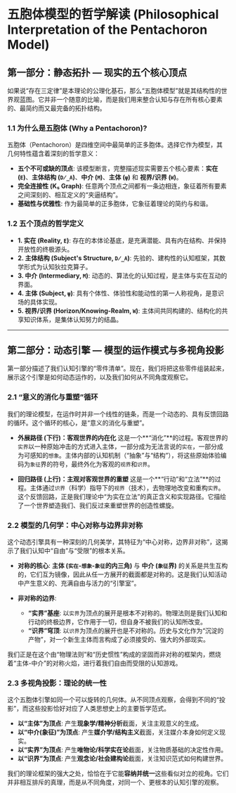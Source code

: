 # 五胞体模型的哲学解读 (Philosophical Interpretation of the Pentachoron Model)

## 第一部分：静态拓扑 — 现实的五个核心顶点

如果说“存在三定律”是本理论的公理化基石，那么“五胞体模型”就是其结构性的世界观蓝图。它并非一个随意的比喻，而是我们用来整合认知与存在所有核心要素的、最简约而又最完备的拓扑结构。

### 1.1 为什么是五胞体 (Why a Pentachoron)?

五胞体（Pentachoron）是四维空间中最简单的正多胞体。选择它作为模型，其几何特性蕴含着深刻的哲学意义：

*   **五个不可或缺的顶点**: 该模型断言，完整描述现实需要五个核心要素：**实在 (`E`)**、**主体结构 (`D̸_A`)**、**中介 (`M`)**、**主体 (`ψ`)** 和 **视界/识界 (`W`)**。
*   **完全连接性 (K₅ Graph)**: 任意两个顶点之间都有一条边相连，象征着所有要素之间深刻的、相互定义的“夹逼结构”。
*   **基础性与优雅性**: 作为最简单的正多胞体，它象征着理论的简约与和谐。

### 1.2 五个顶点的哲学定义

*   **1. 实在 (Reality, `E`)**: 存在的本体论基底，是充满潜能、具有内在结构、并保持开放性的终极源头。
*   **2. 主体结构 (Subject's Structure, `D̸_A`)**: 先验的、建构性的认知框架，其数学形式为认知狄拉克算子。
*   **3. 中介 (Intermediary, `M`)**: 动态的、算法化的认知过程，是主体与实在互动的界面。
*   **4. 主体 (Subject, `ψ`)**: 具有个体性、体验性和能动性的第一人称视角，是意识场的具体实现。
*   **5. 视界/识界 (Horizon/Knowing-Realm, `W`)**: 主体间共同构建的、结构化的共享知识体系，是集体认知努力的结晶。

---

## 第二部分：动态引擎 — 模型的运作模式与多视角投影

第一部分描述了我们认知引擎的“零件清单”。现在，我们将把这些零件组装起来，展示这个引擎是如何动态运作的，以及我们如何从不同角度观察它。

### 2.1 “意义的消化与重塑”循环

我们的理论模型，在运作时并非一个线性的链条，而是一个动态的、具有反馈回路的循环。这个循环的核心，是“意义的消化与重塑”。

*   **外展路径 (下行)：客观世界的内在化**
    这是一个**“消化”**的过程。客观世界的`实界`以一种原始冲击的方式进入主体，一部分成为无法言说的`实在`，一部分成为可感知的`想象`。主体内部的认知机制（“抽象”与“结构”），将这些原始体验编码为`象征`界的符号，最终外化为客观的`视界`和`识界`。

*   **回归路径 (上行)：主观对客观世界的重塑**
    这是一个**“行动”和“立法”**的过程。主体通过`识界`（科学）指导下的`视界`（技术），去物理地改变和重构`实界`。这个反馈回路，正是我们理论中“为实在立法”的真正含义和实现路径。它描绘了一个世界塑造我们、我们反过来重塑世界的创造性螺旋。

### 2.2 模型的几何学：中心对称与边界非对称

这个动态引擎具有一种深刻的几何美学，其特征为“中心对称，边界非对称”，这揭示了我们认知中“自由”与“受限”的根本关系。

*   **对称的核心**: **主体 (`实在`-`想象`-`象征`的内三角)** 与 **中介 (`象征`界)** 的关系是共生互构的，它们互为镜像，因此从任一方展开的截面都是对称的。这是我们认知活动中产生意义的、充满自由与活力的“引擎室”。

*   **非对称的边界**:
    *   **“实界”基座**: 以`实界`为顶点的展开是根本不对称的。物理法则是我们认知和行动的终极边界，它作用于一切，但自身不被我们的认知所改变。
    *   **“识界”穹顶**: 以`识界`为顶点的展开也是不对称的。历史与文化作为“沉淀的产物”，对一个新生主体而言构成了必须接受的、强大的外部现实。

我们正是在这个由“物理法则”和“历史惯性”构成的坚固而非对称的框架内，燃烧着“主体-中介”的对称火焰，进行着我们自由而受限的认知游戏。

### 2.3 多视角投影：理论的统一性

这个五胞体引擎如同一个可以旋转的几何体。从不同顶点观察，会得到不同的“投影”，而这些投影恰好对应了人类思想史上的主要哲学范式。

*   **以“主体”为顶点**: 产生**现象学/精神分析**截面，关注主观意义的生成。
*   **以“中介(象征)”为顶点**: 产生**媒介学/结构主义**截面，关注媒介本身如何定义现实。
*   **以“实界”为顶点**: 产生**唯物论/科学实在论**截面，关注物质基础的决定性作用。
*   **以“识界”为顶点**: 产生**观念论/社会建构论**截面，关注知识范式如何构建世界。

我们的理论框架的强大之处，恰恰在于它能**容纳并统一**这些看似对立的视角。它们并非相互排斥的真理，而是从不同角度，对同一个、更根本的认知引擎的观察。
